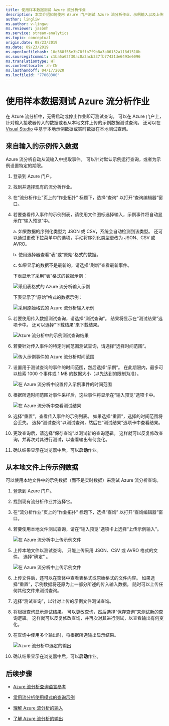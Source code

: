 ```yaml
---
title: 使用样本数据测试 Azure 流分析作业
description: 本文介绍如何使用 Azure 门户测试 Azure 流分析作业、示例输入以及上传样本数据。
author: lingliw
ms.author: v-lingwu
ms.reviewer: jasonh
ms.service: stream-analytics
ms.topic: conceptual
origin.date: 08/23/2019
ms.date: 09/23/2019
ms.openlocfilehash: 10e568f55e3b78ffb7f9b8a3a06152a118d1518b
ms.sourcegitcommit: c1ba5a62f30ac0a3acb337fb77431de6493e6096
ms.translationtype: HT
ms.contentlocale: zh-CN
ms.lasthandoff: 04/17/2020
ms.locfileid: "77068300"
---
```

# <a name="test-an-azure-stream-analytics-job-with-sample-data"></a>使用样本数据测试 Azure 流分析作业

在 Azure 流分析中，无需启动或停止作业即可测试查询。 可以在 Azure 门户上，针对输入接收器传入的数据或者从本地文件上传的示例数据测试查询。 还可以在 [Visual Studio](stream-analytics-live-data-local-testing.md) 中基于本地示例数据或实时数据在本地测试查询。 

## <a name="sample-incoming-data-from-input"></a>来自输入的示例传入数据

Azure 流分析自动从流输入中提取事件。 可以针对默认示例运行查询，或者为示例设置特定的期限。

1. 登录到 Azure 门户。

2. 找到并选择现有的流分析作业。

3. 在“流分析作业”页上的“作业拓扑”  标题下，选择“查询”  以打开“查询编辑器”窗口。 

4. 若要查看传入事件的示例列表，请使用文件图标选择输入，示例事件将自动显示在“输入预览”中。  

   a. 如果数据的序列化类型为 JSON 或 CSV，系统会自动检测到该类型。 还可以通过更改下拉菜单中的选项，手动将序列化类型更改为 JSON、CSV 或 AVRO。
    
   b. 使用选择器查看“表”或“原始”格式的数据。  
    
   c. 如果显示的数据不是最新的，请选择“刷新”查看最新事件。 

   下表显示了采用“表”格式的数据示例： 

   ![采用表格式的 Azure 流分析输入示例](./media/stream-analytics-test-query/asa-sample-table.png)

   下表显示了“原始”格式的数据示例： 

   ![采用原始格式的 Azure 流分析输入示例](./media/stream-analytics-test-query/asa-sample-raw.png)

5. 若要使用传入数据测试查询，请选择“测试查询”。  结果将显示在“测试结果”选项卡中。  还可以选择“下载结果”来下载结果。 

   ![Azure 流分析中的示例测试查询结果](./media/stream-analytics-test-query/asa-test-query.png)

6. 若要针对传入事件的特定时间范围测试查询，请选择“选择时间范围”。 
   
   ![传入示例事件的 Azure 流分析时间范围](./media/stream-analytics-test-query/asa-select-time-range.png)

7. 设置用于测试查询的事件的时间范围，然后选择“示例”。  在此期限内，最多可以检索 1000 个事件或 1 MB 的数据大小（以先达到的限制为准）。

   ![在 Azure 流分析中设置传入示例事件的时间范围](./media/stream-analytics-test-query/asa-set-time-range.png)

8. 根据所选时间范围对事件采样后，这些事件将显示在“输入预览”选项卡中。 

   ![在 Azure 流分析中查看测试结果](./media/stream-analytics-test-query/asa-view-test-results.png)

9. 选择“重置”，查看传入事件的示例列表。  如果选择“重置”，选择的时间范围将会丢失。  选择“测试查询”以测试查询，然后在“测试结果”选项卡中查看结果。  

10. 更改查询后，请选择“保存查询”以测试新的查询逻辑。  这样就可以反复修改查询，并再次对其进行测试，以查看输出有何变化。

11. 确认结果显示在浏览器中后，可以**启动**作业。

## <a name="upload-sample-data-from-a-local-file"></a>从本地文件上传示例数据

可以使用本地文件中的示例数据（而不是实时数据）来测试 Azure 流分析查询。

1. 登录到 Azure 门户。
   
2. 找到现有流分析作业并选择它。

3. 在“流分析作业”页上的“作业拓扑”  标题下，选择“查询”  以打开“查询编辑器”窗口。

4. 若要使用本地文件测试查询，请在“输入预览”选项卡上选择“上传示例输入”。   

   ![在 Azure 流分析中上传示例文件](./media/stream-analytics-test-query/asa-upload-sample-file.png)

5. 上传本地文件以测试查询。 只能上传采用 JSON、CSV 或 AVRO 格式的文件。 选择“确定”  。

   ![在 Azure 流分析中上传示例文件](./media/stream-analytics-test-query/asa-upload-sample-json-file.png)

6. 上传文件后，还可以在窗体中查看表格式或原始格式的文件内容。 如果选择“重置”，示例数据将还原为上一部分所述的传入输入数据。  随时可以上传任何其他文件来测试查询。

7. 选择“测试查询”，以针对上传的示例文件测试查询。 

8. 将根据查询显示测试结果。 可以更改查询，然后选择“保存查询”来测试新的查询逻辑。  这样就可以反复修改查询，并再次对其进行测试，以查看输出有何变化。

9. 在查询中使用多个输出时，将根据所选输出显示结果。 

   ![Azure 流分析中选定的输出](./media/stream-analytics-test-query/asa-sample-test-selected-output.png)

10. 确认结果显示在浏览器中后，可以**启动**作业。

## <a name="next-steps"></a>后续步骤

* [Azure 流分析查询语言参考](https://docs.microsoft.com/stream-analytics-query/stream-analytics-query-language-reference)

* [常用流分析使用模式的查询示例](stream-analytics-stream-analytics-query-patterns.md)

* [理解 Azure 流分析的输入](stream-analytics-add-inputs.md)

* [了解 Azure 流分析的输出](stream-analytics-define-outputs.md)